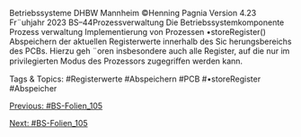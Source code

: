 Betriebssysteme DHBW Mannheim ©Henning Pagnia Version 4.23 Fr¨uhjahr 2023 BS–44Prozessverwaltung Die Betriebssystemkomponente Prozess verwaltung Implementierung von Prozessen
•storeRegister()
Abspeichern der aktuellen Registerwerte innerhalb des Sic herungsbereichs des PCBs.
Hierzu geh ¨oren insbesondere auch alle Register, auf die nur im privilegierten Modus des Prozessors
zugegriﬀen werden kann.

   Tags & Topics:
   #Registerwerte
   #Abspeichern
   #PCB
   #•storeRegister
   #Abspeicher

[Previous: #BS-Folien_105](BS-Folien_105.md)

[Next: #BS-Folien_105](BS-Folien_105.md)